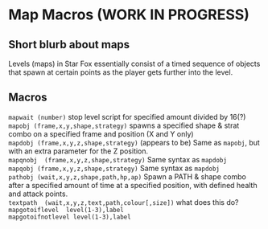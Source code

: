 # Map Macros (WORK IN PROGRESS)
## Short blurb about maps
Levels (maps) in Star Fox essentially consist of a timed sequence of objects that spawn at certain points as the player gets further into the level.

## Macros

``mapwait (number)`` stop level script for specified amount divided by 16(?)  
``mapobj (frame,x,y,shape,strategy)`` spawns a specified shape & strat combo on a specified frame and position (X and Y only)  
``mapdobj (frame,x,y,z,shape,strategy)`` (appears to be) Same as ``mapobj``, but with an extra parameter for the Z position.  
``mapqnobj  (frame,x,y,z,shape,strategy)`` Same syntax as ``mapdobj``  
``mapqobj (frame,x,y,z,shape,strategy)`` Same syntax as ``mapdobj``  
``pathobj (wait,x,y,z,shape,path,hp,ap)`` Spawn a PATH & shape combo after a specified amount of time at a specified position, with defined health and attack points.  
``textpath  (wait,x,y,z,text,path,colour[,size])`` what does this do? 
``mapgotoiflevel  level(1-3),label``  
``mapgotoifnotlevel level(1-3),label``  
